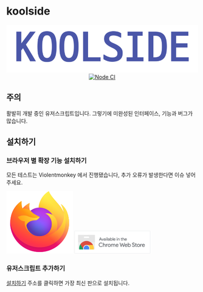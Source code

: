 # koolside

<p align="center">
  <img src="docs/logo.png" alt="KOOLSIDE">
  <a href="https://github.com/toriato/koolside/actions?query=workflow%3A%22Node+CI%22">
    <img src="https://github.com/toriato/koolside/workflows/Node%20CI/badge.svg" alt="Node CI">
  </a>
<p>

## 주의
활발히 개발 중인 유저스크립트입니다. 그렇기에 미완성된 인터페이스, 기능과 버그가 많습니다.

## 설치하기

### 브라우저 별 확장 기능 설치하기
모든 테스트는 Violentmonkey 에서 진행됐습니다, 추가 오류가 발생한다면 이슈 넣어주세요.

<a href="https://addons.mozilla.org/ko/firefox/addon/violentmonkey/"><img src="docs/firefox.svg" alt="Firefox Addons"></a>
<a href="https://chrome.google.com/webstore/detail/violentmonkey/jinjaccalgkegednnccohejagnlnfdag"><img src="docs/chrome_webstore.png" alt="Chrome Web Store" width="200"></a>

### 유저스크립트 추가하기
[설치하기](https://github.com/toriato/koolside/raw/master/dist/lib.user.js) 주소를 클릭하면 가장 최신 판으로 설치됩니다.